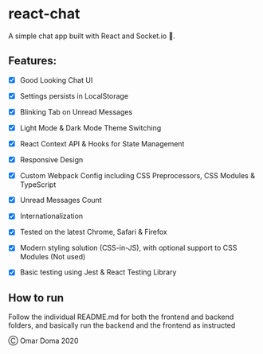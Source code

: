 # react-chat

A simple chat app built with React and Socket.io :tada:.

## Features:

- [x] Good Looking Chat UI
- [x] Settings persists in LocalStorage
- [x] Blinking Tab on Unread Messages
- [x] Light Mode & Dark Mode Theme Switching
- [x] React Context API & Hooks for State Management
- [x] Responsive Design
- [x] Custom Webpack Config including CSS Preprocessors, CSS Modules & TypeScript
- [x] Unread Messages Count
- [x] Internationalization
- [x] Tested on the latest Chrome, Safari & Firefox
- [X] Modern styling solution (CSS-in-JS), with optional support to CSS Modules (Not used)
- [X] Basic testing using Jest & React Testing Library


## How to run

Follow the individual README.md for both the frontend and backend folders, and basically run the backend and the frontend as instructed

&#9400; Omar Doma 2020
